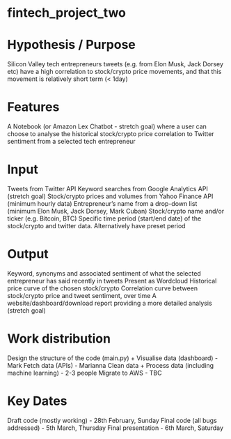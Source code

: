 # fintech_project_two

# Hypothesis / Purpose
Silicon Valley tech entrepreneurs tweets (e.g. from Elon Musk, Jack Dorsey etc) have a high correlation to stock/crypto price movements, and that this movement is relatively short term (< 1day)
# Features
A Notebook (or Amazon Lex Chatbot - stretch goal) where a user can choose to analyse the historical stock/crypto price correlation to Twitter sentiment from a selected tech entrepreneur
# Input
Tweets from Twitter API
Keyword searches from Google Analytics API (stretch goal)
Stock/crypto prices and volumes from Yahoo Finance API (minimum hourly data)
Entrepreneur’s name from a drop-down list (minimum Elon Musk, Jack Dorsey, Mark Cuban)
Stock/crypto name and/or ticker (e.g. Bitcoin, BTC)
Specific time period (start/end date) of the stock/crypto and twitter data.  Alternatively have preset period
# Output
Keyword, synonyms and associated sentiment of what the selected entrepreneur has said recently in tweets
Present as Wordcloud
Historical price curve of the chosen stock/crypto
Correlation curve between stock/crypto price and tweet sentiment, over time
A website/dashboard/download report providing a more detailed analysis (stretch goal)
# Work distribution
Design the structure of the code (main.py) + Visualise data (dashboard) - Mark
Fetch data (APIs)  - Marianna
Clean data + Process data (including machine learning) -  2-3 people
Migrate to AWS - TBC
# Key Dates
Draft code (mostly working) - 28th February, Sunday
Final code (all bugs addressed) - 5th March, Thursday
Final presentation - 6th March, Saturday

